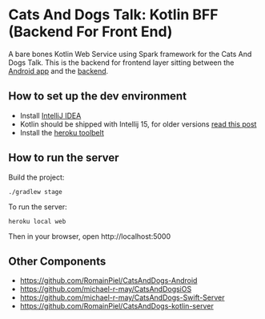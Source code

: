 # Cats And Dogs Talk: Kotlin BFF (Backend For Front End)
A bare bones Kotlin Web Service using Spark framework for the Cats And Dogs Talk.
This is the backend for frontend layer sitting between the [Android app](https://github.com/RomainPiel/CatsAndDogs-Android) and the [backend](https://github.com/RomainPiel/CatsAndDogs-kotlin-server).

## How to set up the dev environment

- Install [IntelliJ IDEA](https://www.jetbrains.com/idea/)
- Kotlin should be shipped with Intellij 15, for older versions [read this post](https://kotlinlang.org/docs/tutorials/getting-started.html)
- Install the [heroku toolbelt](https://devcenter.heroku.com/articles/heroku-cli)

## How to run the server

Build the project:
```
./gradlew stage
```
To run the server:
```
heroku local web
```

Then in your browser, open http://localhost:5000

## Other Components
* https://github.com/RomainPiel/CatsAndDogs-Android
* https://github.com/michael-r-may/CatsAndDogsiOS
* https://github.com/michael-r-may/CatsAndDogs-Swift-Server
* https://github.com/RomainPiel/CatsAndDogs-kotlin-server
